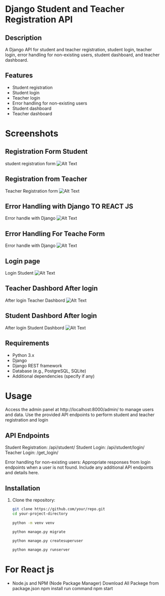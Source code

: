# Django Student and Teacher Registration API

## Description

A Django API for student and teacher registration, student login, teacher login, error handling for non-existing users, student dashboard, and teacher dashboard.

## Features

- Student registration
- Student login
- Teacher login
- Error handling for non-existing users
- Student dashboard
- Teacher dashboard

# Screenshots

## Registration Form Student
 student registration form
![Alt Text](screenshot/1.png)

## Registration from Teacher

 Teacher Registration form
![Alt Text](screenshot/3.png)

## Error Handling with Django TO REACT JS
 Error handle with Django 
![Alt Text](screenshot/2.png)

## Error Handling For Teache Form

 Error handle with Django 
![Alt Text](screenshot/5.png)

## Login page 
 Login Student 
 ![Alt Text](screenshot/4.png)


## Teacher Dashbord After login 
 After login Teacher Dashbord
 ![Alt Text](screenshot/6.png)

## Student Dashbord After login 
 After login Student Dashbord
 ![Alt Text](screenshot/7.png)

## Requirements

- Python 3.x
- Django
- Django REST framework
- Database (e.g., PostgreSQL, SQLite)
- Additional dependencies (specify if any)


 # Usage
   Access the admin panel at http://localhost:8000/admin/ to manage users and data.
   Use the provided API endpoints to perform student and teacher registration and login

## API Endpoints

 Student Registration: /api/student/
 Student Login: /api/student/login/
 Teacher Login: /get_login/

 Error handling for non-existing users: Appropriate responses from login endpoints when a user is not found.
 Include any additional API endpoints and details here.


## Installation

1. Clone the repository:

   ```bash
   git clone https://github.com/your/repo.git
   cd your-project-directory
     
   python -m venv venv

   python manage.py migrate
  
   python manage.py createsuperuser
   
   python manage.py runserver

# For React js

 - Node.js and NPM (Node Package Manager)
   Download All Packege from package.json 
   npm install run command 
   npm start